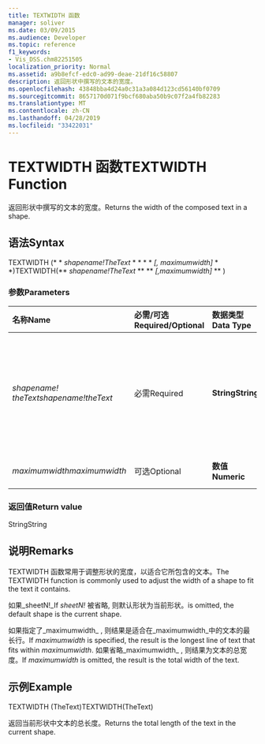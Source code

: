 ```yaml
---
title: TEXTWIDTH 函数
manager: soliver
ms.date: 03/09/2015
ms.audience: Developer
ms.topic: reference
f1_keywords:
- Vis_DSS.chm82251505
localization_priority: Normal
ms.assetid: a9b8efcf-edc0-ad99-deae-21df16c58807
description: 返回形状中撰写的文本的宽度。
ms.openlocfilehash: 43848bba4d24a0c31a3a084d123cd56140bf0709
ms.sourcegitcommit: 8657170d071f9bcf680aba50b9c07f2a4fb82283
ms.translationtype: MT
ms.contentlocale: zh-CN
ms.lasthandoff: 04/28/2019
ms.locfileid: "33422031"
---
```

# <a name="textwidth-function"></a><span data-ttu-id="857d8-103">TEXTWIDTH 函数</span><span class="sxs-lookup"><span data-stu-id="857d8-103">TEXTWIDTH Function</span></span>

<span data-ttu-id="857d8-104">返回形状中撰写的文本的宽度。</span><span class="sxs-lookup"><span data-stu-id="857d8-104">Returns the width of the composed text in a shape.</span></span> 
  
## <a name="syntax"></a><span data-ttu-id="857d8-105">语法</span><span class="sxs-lookup"><span data-stu-id="857d8-105">Syntax</span></span>

<span data-ttu-id="857d8-106">TEXTWIDTH (\* \* *shapename!TheText* \* \* \* \* *[, maximumwidth]* \* \*)</span><span class="sxs-lookup"><span data-stu-id="857d8-106">TEXTWIDTH(\*\* *shapename!TheText* \*\* \*\* *[,maximumwidth]* \*\* )</span></span> 
  
### <a name="parameters"></a><span data-ttu-id="857d8-107">参数</span><span class="sxs-lookup"><span data-stu-id="857d8-107">Parameters</span></span>

|<span data-ttu-id="857d8-108">**名称**</span><span class="sxs-lookup"><span data-stu-id="857d8-108">**Name**</span></span>|<span data-ttu-id="857d8-109">**必需/可选**</span><span class="sxs-lookup"><span data-stu-id="857d8-109">**Required/Optional**</span></span>|<span data-ttu-id="857d8-110">**数据类型**</span><span class="sxs-lookup"><span data-stu-id="857d8-110">**Data Type**</span></span>|<span data-ttu-id="857d8-111">**说明**</span><span class="sxs-lookup"><span data-stu-id="857d8-111">**Description**</span></span>|
|:-----|:-----|:-----|:-----|
| <span data-ttu-id="857d8-112">_shapename! theText_</span><span class="sxs-lookup"><span data-stu-id="857d8-112">_shapename!theText_</span></span> <br/> |<span data-ttu-id="857d8-113">必需</span><span class="sxs-lookup"><span data-stu-id="857d8-113">Required</span></span>  <br/> |<span data-ttu-id="857d8-114">**String**</span><span class="sxs-lookup"><span data-stu-id="857d8-114">**String**</span></span> <br/> |<span data-ttu-id="857d8-115">对目标形状中名为 TheText 的单元格的引用。</span><span class="sxs-lookup"><span data-stu-id="857d8-115">A reference to the cell named TheText in the target shape.</span></span>  <span data-ttu-id="857d8-116">_shapename!_</span><span class="sxs-lookup"><span data-stu-id="857d8-116">_shapename!_</span></span> <span data-ttu-id="857d8-117">是要从中检索文本的形状的名称。</span><span class="sxs-lookup"><span data-stu-id="857d8-117">is the name of the shape from which you want to retrieve the text.</span></span>  <br/> |
| <span data-ttu-id="857d8-118">_maximumwidth_</span><span class="sxs-lookup"><span data-stu-id="857d8-118">_maximumwidth_</span></span> <br/> |<span data-ttu-id="857d8-119">可选</span><span class="sxs-lookup"><span data-stu-id="857d8-119">Optional</span></span>  <br/> |<span data-ttu-id="857d8-120">**数值**</span><span class="sxs-lookup"><span data-stu-id="857d8-120">**Numeric**</span></span> <br/> |<span data-ttu-id="857d8-121">文本块的最大宽度。</span><span class="sxs-lookup"><span data-stu-id="857d8-121">The maximum width of the text block.</span></span>  <br/> |
   
### <a name="return-value"></a><span data-ttu-id="857d8-122">返回值</span><span class="sxs-lookup"><span data-stu-id="857d8-122">Return value</span></span>

<span data-ttu-id="857d8-123">String</span><span class="sxs-lookup"><span data-stu-id="857d8-123">String</span></span>
  
## <a name="remarks"></a><span data-ttu-id="857d8-124">说明</span><span class="sxs-lookup"><span data-stu-id="857d8-124">Remarks</span></span>

<span data-ttu-id="857d8-125">TEXTWIDTH 函数常用于调整形状的宽度，以适合它所包含的文本。</span><span class="sxs-lookup"><span data-stu-id="857d8-125">The TEXTWIDTH function is commonly used to adjust the width of a shape to fit the text it contains.</span></span>
  
<span data-ttu-id="857d8-126">如果_sheetN!_</span><span class="sxs-lookup"><span data-stu-id="857d8-126">If  _sheetN!_</span></span> <span data-ttu-id="857d8-127">被省略, 则默认形状为当前形状。</span><span class="sxs-lookup"><span data-stu-id="857d8-127">is omitted, the default shape is the current shape.</span></span> 
  
<span data-ttu-id="857d8-128">如果指定了_maximumwidth_ , 则结果是适合在_maximumwidth_中的文本的最长行。</span><span class="sxs-lookup"><span data-stu-id="857d8-128">If  _maximumwidth_ is specified, the result is the longest line of text that fits within  _maximumwidth_.</span></span> <span data-ttu-id="857d8-129">如果省略_maximumwidth_ , 则结果为文本的总宽度。</span><span class="sxs-lookup"><span data-stu-id="857d8-129">If  _maximumwidth_ is omitted, the result is the total width of the text.</span></span> 
  
## <a name="example"></a><span data-ttu-id="857d8-130">示例</span><span class="sxs-lookup"><span data-stu-id="857d8-130">Example</span></span>

<span data-ttu-id="857d8-131">TEXTWIDTH (TheText)</span><span class="sxs-lookup"><span data-stu-id="857d8-131">TEXTWIDTH(TheText)</span></span> 
  
<span data-ttu-id="857d8-132">返回当前形状中文本的总长度。</span><span class="sxs-lookup"><span data-stu-id="857d8-132">Returns the total length of the text in the current shape.</span></span> 
  

